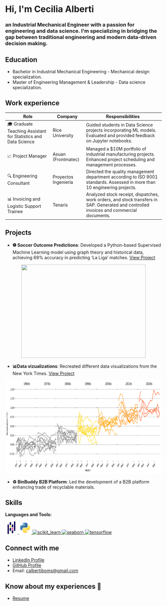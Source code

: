 <h1 align="left">Hi, I'm Cecilia Alberti</h1>
<h3 align="left">an Industrial Mechanical Engineer with a passion for engineering and data science. I'm specializing in bridging the gap between traditional engineering and modern data-driven decision making.</h3>

## Education
-  Bachelor in Industrial Mechanical Engineering - Mechanical design specialization.
-  Master of Engineering Management & Leadership - Data science specialization.


## Work experience

| Role | Company | Responsibilities |
|------|---------|------------------|
| 🎓 Graduate Teaching Assistant for Statistics and Data Science | Rice University | Guided students in Data Science projects incorporating ML models. Evaluated and provided feedback on Jupyter notebooks. |
| 📈 Project Manager | Asuan (Frontmatec) | Managed a $10M portfolio of industrial manufacturing projects. Enhanced project scheduling and management processes. |
| 🔍 Engineering Consultant | Proyectos Ingeniería | Directed the quality management department according to ISO 9001 standards. Assessed in more than 10 engineering projects. |
| 📊 Invoicing and Logistic Support Trainee | Tenaris | Analyzed stock receipt, dispatches, work orders, and stock transfers in SAP. Generated and controlled invoices and commercial documents. |


## Projects 
- **⚽ Soccer Outcome Predictions**: Developed a Python-based Supervised Machine Learning model using graph theory and historical data, achieving 69% accuracy in predicting ‘La Liga’ matches. [View Project](https://github.com/calbertiboms/SoccerGraphStats)
  
<div style="text-align:center;">
  <img src='https://github.com/calbertiboms/calbertiboms.github.io/blob/2255bb3ba3452f96cc076d809c7637da0dfb1dbd/images/Gif%20-%20FCBarcelona.gif' width="400" height="300">
</div>

- **📊Data vizualizations**: Recreated different data visualizations from the New York Times. [View Project](https://github.com/calbertiboms/NYTvisualizations)
  
<div style="text-align:center;">
  <img src='https://raw.githubusercontent.com/calbertiboms/calbertiboms.github.io/main/images/Worlds%20average%20temperatures.png' width="1000" height="300">
</div>

- **♻ BinBuddy B2B Platform**: Led the development of a B2B platform enhancing trade of recyclable materials. 

## Skills 
**Languages and Tools:**

<p align="left"> <a href="https://pandas.pydata.org/" target="_blank" rel="noreferrer"> <img src="https://raw.githubusercontent.com/devicons/devicon/2ae2a900d2f041da66e950e4d48052658d850630/icons/pandas/pandas-original.svg" alt="pandas" width="40" height="40"/> </a> <a href="https://www.python.org" target="_blank" rel="noreferrer"> <img src="https://raw.githubusercontent.com/devicons/devicon/master/icons/python/python-original.svg" alt="python" width="40" height="40"/> </a> <a href="https://scikit-learn.org/" target="_blank" rel="noreferrer"> <img src="https://upload.wikimedia.org/wikipedia/commons/0/05/Scikit_learn_logo_small.svg" alt="scikit_learn" width="40" height="40"/> </a> <a href="https://seaborn.pydata.org/" target="_blank" rel="noreferrer"> <img src="https://seaborn.pydata.org/_images/logo-mark-lightbg.svg" alt="seaborn" width="40" height="40"/> </a> <a href="https://www.tensorflow.org" target="_blank" rel="noreferrer"> <img src="https://www.vectorlogo.zone/logos/tensorflow/tensorflow-icon.svg" alt="tensorflow" width="40" height="40"/> </a> </p>

## Connect with me 
- [LinkedIn Profile](https://www.linkedin.com/in/calbertiboms/)
- [GitHub Profile](https://github.com/calbertiboms)
- Email: [calbertiboms@gmail.com](mailto:calbertiboms@gmail.com)

## Know about my experiences 📄
- [Resume](https://github.com/calbertiboms/calbertiboms.github.io/blob/eab846548936b2fdc3cb45f967966da19e1643d8/resume/Cecilia%20Alberti_Resume.pdf)
